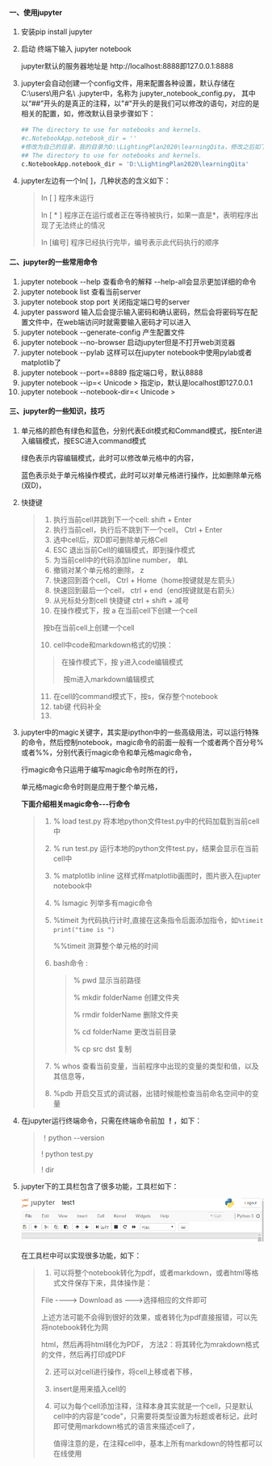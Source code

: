 #### 一、使用jupyter

1. 安装pip install jupyter

2. 启动  终端下输入 jupyter notebook 

   jupyter默认的服务器地址是 http://localhost:8888即127.0.0.1:8888

3. jupyter会自动创建一个config文件，用来配置各种设置，默认存储在C:\users\用户名\ .jupyter中，名称为 jupyter_notebook_config.py， 其中以“##”开头的是真正的注释，以"#"开头的是我们可以修改的语句，对应的是相关的配置，如，修改默认目录步骤如下：

   ```python
   ## The directory to use for notebooks and kernels.
   #c.NotebookApp.notebook_dir = ''
   #修改为自己的目录，我的目录为D:\LightingPlan2020\learningQita，修改之后如下：
   ## The directory to use for notebooks and kernels.
   c.NotebookApp.notebook_dir = 'D:\LightingPlan2020\learningQita'
   
   ```

4. jupyter左边有一个In[ ]，几种状态的含义如下：

   > In [ ]  程序未运行
   >
   > In [ * ] 程序正在运行或者正在等待被执行，如果一直是*，表明程序出现了无法终止的情况
   >
   > In [编号] 程序已经执行完毕，编号表示此代码执行的顺序

#### 二、jupyter的一些常用命令

1. jupyter notebook --help 查看命令的解释 --help-all会显示更加详细的命令
2. jupyter notebook list  查看当前server
3. jupyter notebook stop port 关闭指定端口号的server
4. jupyter password 输入后会提示输入密码和确认密码，然后会将密码写在配置文件中，在web端访问时就需要输入密码才可以进入
5. jupyter notebook --generate-config 产生配置文件
6. jupyter notebook --no-browser 启动jupyter但是不打开web浏览器
7. jupyter notebook --pylab  这样可以在jupyter notebook中使用pylab或者matplotlib了
8. jupyter notebook --port==8889 指定端口号，默认8888
9. jupyter notebook --ip=< Unicode >  指定ip，默认是localhost即127.0.0.1
10. jupyter notebook --notebook-dir=< Unicode >



#### 三、jupyter的一些知识，技巧

1. 单元格的颜色有绿色和蓝色，分别代表Edit模式和Command模式，按Enter进入编辑模式，按ESC进入command模式

   绿色表示内容编辑模式，此时可以修改单元格中的内容，

   蓝色表示处于单元格操作模式，此时可以对单元格进行操作，比如删除单元格(双D)，

2. 快捷键

   > 1. 执行当前cell并跳到下一个cell:  shift + Enter
   >2. 执行当前cell，执行后不跳到下一个cell， Ctrl + Enter
   > 3. 选中cell后，双D即可删除单元格Cell
   >4. ESC 退出当前Cell的编辑模式，即到操作模式
   > 5. 为当前cell中的代码添加line number， 单L
   >6. 撤销对某个单元格的删除， z
   > 7. 快速回到首个cell，  Ctrl + Home（home按键就是左箭头）
   >8. 快速回到最后一个cell， ctrl + end（end按键就是右箭头）
   > 9. 从光标处分割cell   快捷键    ctrl + shift + 减号
   >10. 在操作模式下，按 a 在当前cell下创建一个cell
   > 
   >​							按b在当前cell上创建一个cell
   > 
   >10. cell中code和markdown格式的切换：
   > 
   >    >  在操作模式下，按 y进入code编辑模式
   >  >
   >    > ​							按m进入markdown编辑模式
   >    
   >11. 在cell的command模式下，按s，保存整个notebook
   > 12. tab键 代码补全
   >13. 
   
3. jupyter中的magic关键字，其实是ipython中的一些高级用法，可以运行特殊的命令，然后控制notebook，magic命令的前面一般有一个或者两个百分号%或者%%，分别代表行magic命令和单元格magic命令，

   行magic命令只运用于编写magic命令时所在的行，

   单元格magic命令时则是应用于整个单元格，

   

   **下面介绍相关magic命令---行命令**

   > 1. % load test.py     将本地python文件test.py中的代码加载到当前cell中
   >
   > 2. % run test.py      运行本地的python文件test.py，结果会显示在当前cell中
   >
   > 3. % matplotlib inline 这样式样matplotlib画图时，图片嵌入在jupter notebook中
   >
   > 4. % lsmagic   列举多有magic命令
   >
   > 5. %timeit  为代码执行计时,直接在这条指令后面添加指令，如```%timeit print("time is ")```
   >
   >    %%timeit 测算整个单元格的时间
   >
   > 6. bash命令 :
   >
   >    > % pwd  显示当前路径
   >    >
   >    > % mkdir folderName 创建文件夹
   >    >
   >    > % rmdir folderName  删除文件夹
   >    >
   >    > % cd folderName  更改当前目录
   >    >
   >    > % cp src dst  复制
   >    >
   >    > 
   >
   > 7. % whos  查看当前变量，当前程序中出现的变量的类型和值，以及其信息等，
   >
   > 8. %pdb 开启交互式的调试器，出错时候能检查当前命名空间中的变量

4. 在jupyter运行终端命令，只需在终端命令前加 **！**，如下：

   > ！python --version
   >
   >  ! python test.py
   >
   >  ! dir

5. jupyter下的工具栏包含了很多功能，工具栏如下：

   ![alt 工具栏](data\jupyter面板.png)

   在工具栏中可以实现很多功能，如下：

   > 1. 可以将整个notebook转化为pdf，或者markdown，或者html等格式文件保存下来，具体操作是：
   >
   >   File   ---->   Download as --->选择相应的文件即可
   >
   >    上述方法可能不会得到很好的效果，或者转化为pdf直接报错，可以先将notebook转化为网
   >
   > html，然后再将html转化为PDF，  方法2：将其转化为mrakdown格式的文件，然后再打印成PDF
   >
   > 2. 还可以对cell进行操作，将cell上移或者下移，
   >
   > 3. insert是用来插入cell的
   >
   > 4. 可以为每个cell添加注释，注释本身其实就是一个cell，只是默认cell中的内容是“code"，只需要将类型设置为标题或者标记，此时即可使用markdown格式的语言来描述cell了，
   >
   >    值得注意的是，在注释cell中，基本上所有markdown的特性都可以在线使用